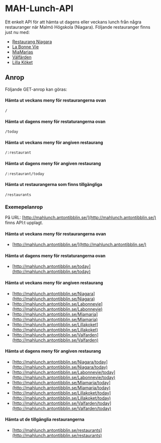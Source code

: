 # MAH-Lunch-API

Ett enkelt API för att hämta ut dagens eller veckans lunch från några restauranger när Malmö Högskola (Niagara). Följande restauranger finns just nu med:

- [Restaurang Niagara](http://restaurangniagara.se/)
- [La Bonne Vie](http://labonnevie.se/)
- [MiaMarias](http://restaurangniagara.se/)
- [Välfärden](http://valfarden.nu/)
- [Lilla Köket](http://lillakoket.com/)

## Anrop

Följande GET-anrop kan göras:

#### Hämta ut veckans meny för restaurangerna ovan

`/`

#### Hämta ut dagens meny för restaturangerna ovan

`/today`

#### Hämta ut veckans meny för angiven restaurang

`/:restaurant`

#### Hämta ut dagens meny för angiven restaurang

`/:restaurant/today`

#### Hämta ut restaurangerna som finns tillgängliga

`/restaurants`

### Exemepelanrop

På URL: [http://mahlunch.antontibblin.se/](http://mahlunch.antontibblin.se/) finns API:t upplagt.

#### Hämta ut veckans meny för restaurangerna ovan

- [http://mahlunch.antontibblin.se/](http://mahlunch.antontibblin.se/)

#### Hämta ut dagens meny för restaturangerna ovan

- [http://mahlunch.antontibblin.se/today](http://mahlunch.antontibblin.se/today)

#### Hämta ut veckans meny för angiven restaurang

- [http://mahlunch.antontibblin.se/Niagara](http://mahlunch.antontibblin.se/Niagara)
- [http://mahlunch.antontibblin.se/Labonnevie](http://mahlunch.antontibblin.se/Labonnevie)
- [http://mahlunch.antontibblin.se/Miamaria](http://mahlunch.antontibblin.se/Miamaria)
- [http://mahlunch.antontibblin.se/Lillakoket](http://mahlunch.antontibblin.se/Lillakoket)
- [http://mahlunch.antontibblin.se/Valfarden](http://mahlunch.antontibblin.se/Valfarden)

#### Hämta ut dagens meny för angiven restaurang

- [http://mahlunch.antontibblin.se/Niagara/today](http://mahlunch.antontibblin.se/Niagara/today)
- [http://mahlunch.antontibblin.se/Labonnevie/today](http://mahlunch.antontibblin.se/Labonnevie/today)
- [http://mahlunch.antontibblin.se/Miamaria/today](http://mahlunch.antontibblin.se/Miamaria/today)
- [http://mahlunch.antontibblin.se/Lillakoket/today](http://mahlunch.antontibblin.se/Lillakoket/today)
- [http://mahlunch.antontibblin.se/Valfarden/today](http://mahlunch.antontibblin.se/Valfarden/today)

#### Hämta ut de tillgänglia restaurangerna

- [http://mahlunch.antontibblin.se/restaurants](http://mahlunch.antontibblin.se/restaurants)

